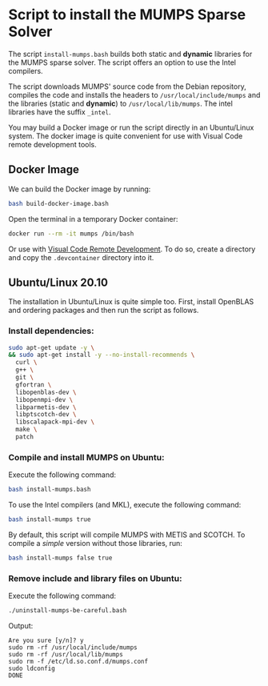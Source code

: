 # Script to install the MUMPS Sparse Solver

The script `install-mumps.bash` builds both static and **dynamic** libraries for the MUMPS sparse solver. The script offers an option to use the Intel compilers.

The script downloads MUMPS' source code from the Debian repository, compiles the code and installs the headers to `/usr/local/include/mumps` and the libraries (static and **dynamic**) to `/usr/local/lib/mumps`. The intel libraries have the suffix `_intel`.

You may build a Docker image or run the script directly in an Ubuntu/Linux system. The docker image is quite convenient for use with Visual Code remote development tools.

## Docker Image

We can build the Docker image by running:

```bash
bash build-docker-image.bash
```

Open the terminal in a temporary Docker container:

```bash
docker run --rm -it mumps /bin/bash
```

Or use with [Visual Code Remote Development](https://code.visualstudio.com/docs/remote/remote-overview). To do so, create a directory and copy the `.devcontainer` directory into it.


## Ubuntu/Linux 20.10

The installation in Ubuntu/Linux is quite simple too. First, install OpenBLAS and ordering packages and then run the script as follows.

### Install dependencies:

```bash
sudo apt-get update -y \
&& sudo apt-get install -y --no-install-recommends \
  curl \
  g++ \
  git \
  gfortran \
  libopenblas-dev \
  libopenmpi-dev \
  libparmetis-dev \
  libptscotch-dev \
  libscalapack-mpi-dev \
  make \
  patch
```

### Compile and install MUMPS on Ubuntu:

Execute the following command:

```bash
bash install-mumps.bash
```

To use the Intel compilers (and MKL), execute the following command:

```bash
bash install-mumps true
```

By default, this script will compile MUMPS with METIS and SCOTCH. To compile a _simple_ version without those libraries, run:

```bash
bash install-mumps false true
```

### Remove include and library files on Ubuntu:

Execute the following command:

```bash
./uninstall-mumps-be-careful.bash
```

Output:

```
Are you sure [y/n]? y
sudo rm -rf /usr/local/include/mumps
sudo rm -rf /usr/local/lib/mumps
sudo rm -f /etc/ld.so.conf.d/mumps.conf
sudo ldconfig
DONE
```